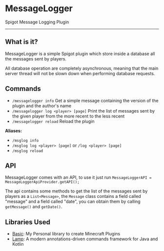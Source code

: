 # MessageLogger
Spigot Message Logging Plugin
***
## What is it?

MessageLogger is a simple Spigot plugin which store inside a database all the messages sent by players.

All database operation are completely asynchronous, meaning that the main server thread will not be slown down when performing database requests.

## Commands
- ```/messagelogger info``` Get a simple message containing the version of the plugin and the author's name
- ```/messagelogger log <player> [page]``` Print the list of messages sent by the given player from the more recent to the less recent
- ```/messagelogger reload``` Reload the plugin
  
**Aliases:**
- ```/msglog info```
- ```/msglog log <player> [page]``` or ```/log <player> [page]```
- ```/msglog reload```

## API

MessageLogger comes with an API, to use it just run ```MessageLoggerAPI = MessageLoggerApiProvider.getAPI();```

The api contains some methods to get the list of the messages sent by players as a ```List<Message>```, the ```Message``` class contains a field called "message" and a field called "date", you can obtain them by calling ```getMessage()``` and ```getDate()```.

## Libraries Used
- [Basic](https://github.com/Asintotoo/Basic): My Personal library to create Minecraft Plugins
- [Lamp](https://github.com/Revxrsal/Lamp/): A modern annotations-driven commands framework for Java and Kotlin
